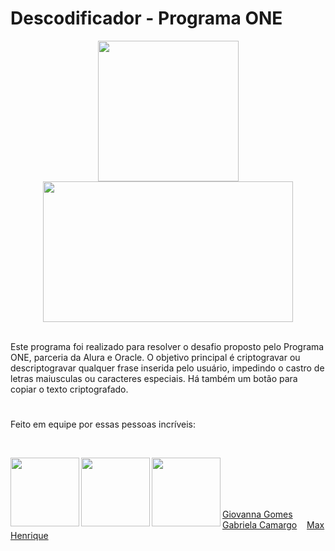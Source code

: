 # Descodificador - Programa ONE

<div align="center">
<img height="225em" src="https://sto-blog.s3.amazonaws.com/images/2016/04/11/garanta-que-a-internet-vai-dar-certo.gif"><img width="400em" height="225em" src="https://gifimage.net/wp-content/uploads/2017/09/anime-computer-gif-4.gif">
</div>

<!--https://data.whicdn.com/images/319516064/original.gif-->

<br>

Este programa foi realizado para resolver o desafio proposto pelo Programa ONE, parceria da Alura e Oracle. O objetivo principal é criptogravar ou descriptogravar qualquer frase inserida pelo usuário, impedindo o castro de letras maiusculas ou caracteres especiais. Há também um botão para copiar o texto criptografado.
#
 
###

Feito em equipe por essas pessoas incríveis:

<br>

<a href="https://github.com/annavoigg" target="_blank"><img align="left" src="https://avatars.githubusercontent.com/u/101263529?v=4" height="110" target="_blank"></a>
<a href="https://github.com/GabiCmg" target="_blank"><img align="left" src="https://avatars.githubusercontent.com/u/101142324?v=4" height="110" target="_blank"></a>
<a href="https://github.com/MaxHenriique" target="_blank"><img align="left" src="https://avatars.githubusercontent.com/u/101279529?v=4" height="110"></a>

<br><br><br><br>
 
<a href="https://github.com/annavoigg">Giovanna Gomes</a> &nbsp;&nbsp; 
<a href="https://github.com/GabiCmg">Gabriela Camargo</a> &nbsp;&nbsp; 
<a href="https://github.com/MaxHenriique">Max Henrique</a> &nbsp;&nbsp;

